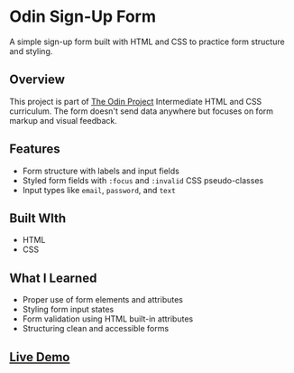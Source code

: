 # Odin Sign-Up Form
A simple sign-up form built with HTML and CSS to practice form structure and styling.

## Overview
This project is part of [The Odin Project](https://www.theodinproject.com/dashboard) Intermediate HTML and CSS curriculum. The form doesn't send data anywhere but focuses on form markup and visual feedback.

## Features
- Form structure with labels and input fields
- Styled form fields with ```:focus``` and ```:invalid``` CSS pseudo-classes
- Input types like ```email```, ```password```, and ```text```

## Built WIth
- HTML
- CSS

## What I Learned
- Proper use of form elements and attributes
- Styling form input states
- Form validation using HTML built-in attributes
- Structuring clean and accessible forms

## [Live Demo](https://sarahma12.github.io/odin-sign-up-form/)
